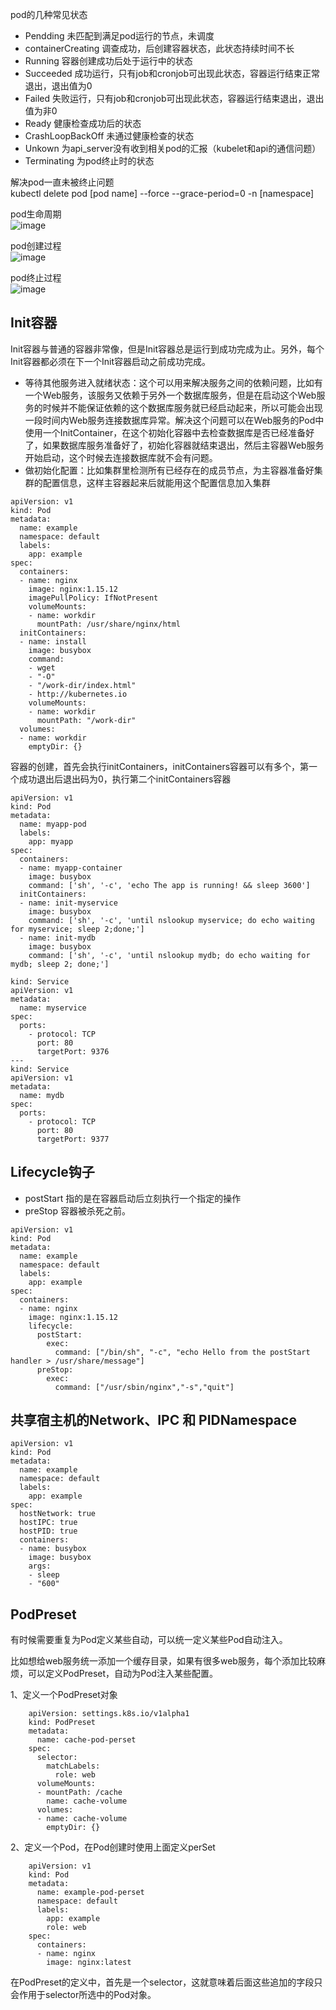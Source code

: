 pod的几种常见状态
- Pendding 未匹配到满足pod运行的节点，未调度
- containerCreating 调查成功，后创建容器状态，此状态持续时间不长
- Running 容器创建成功后处于运行中的状态
- Succeeded 成功运行，只有job和cronjob可出现此状态，容器运行结束正常退出，退出值为0
- Failed 失败运行，只有job和cronjob可出现此状态，容器运行结束退出，退出值为非0
- Ready 健康检查成功后的状态
- CrashLoopBackOff 未通过健康检查的状态
- Unkown 为api_server没有收到相关pod的汇报（kubelet和api的通信问题）
- Terminating 为pod终止时的状态

解决pod一直未被终止问题  
kubectl delete pod [pod name] --force --grace-period=0 -n [namespace]  

pod生命周期  
![image](https://github.com/mykubernetes/linux-install/blob/master/image/pod_lifecycle.png)  

pod创建过程  
![image](https://github.com/mykubernetes/linux-install/blob/master/image/pod.png)  

pod终止过程  
![image](https://github.com/mykubernetes/linux-install/blob/master/image/pod_kill.png)  

Init容器
---
Init容器与普通的容器非常像，但是Init容器总是运行到成功完成为止。另外，每个Init容器都必须在下一个Init容器启动之前成功完成。

- 等待其他服务进入就绪状态：这个可以用来解决服务之间的依赖问题，比如有一个Web服务，该服务又依赖于另外一个数据库服务，但是在启动这个Web服务的时候并不能保证依赖的这个数据库服务就已经启动起来，所以可能会出现一段时间内Web服务连接数据库异常。解决这个问题可以在Web服务的Pod中使用一个InitContainer，在这个初始化容器中去检查数据库是否已经准备好了，如果数据库服务准备好了，初始化容器就结束退出，然后主容器Web服务开始启动，这个时候去连接数据库就不会有问题。
- 做初始化配置：比如集群里检测所有已经存在的成员节点，为主容器准备好集群的配置信息，这样主容器起来后就能用这个配置信息加入集群

```
apiVersion: v1
kind: Pod
metadata:
  name: example
  namespace: default
  labels:
    app: example
spec:
  containers:
  - name: nginx
    image: nginx:1.15.12
    imagePullPolicy: IfNotPresent
    volumeMounts:
    - name: workdir
      mountPath: /usr/share/nginx/html
  initContainers:
  - name: install
    image: busybox
    command:
    - wget
    - "-O"
    - "/work-dir/index.html"
    - http://kubernetes.io
    volumeMounts:
    - name: workdir
      mountPath: "/work-dir"
  volumes:
  - name: workdir
    emptyDir: {}
```

容器的创建，首先会执行initContainers，initContainers容器可以有多个，第一个成功退出后退出码为0，执行第二个initContainers容器
```
apiVersion: v1
kind: Pod
metadata:
  name: myapp-pod
  labels:
    app: myapp
spec:
  containers:
  - name: myapp-container
    image: busybox
    command: ['sh', '-c', 'echo The app is running! && sleep 3600']
  initContainers:
  - name: init-myservice
    image: busybox
    command: ['sh', '-c', 'until nslookup myservice; do echo waiting for myservice; sleep 2;done;']
  - name: init-mydb
    image: busybox
    command: ['sh', '-c', 'until nslookup mydb; do echo waiting for mydb; sleep 2; done;']
```  

```
kind: Service
apiVersion: v1
metadata:
  name: myservice
spec:
  ports:
    - protocol: TCP
      port: 80
      targetPort: 9376
---
kind: Service
apiVersion: v1
metadata:
  name: mydb
spec:
  ports:
    - protocol: TCP
      port: 80
      targetPort: 9377
```  


Lifecycle钩子
---

- postStart 指的是在容器启动后立刻执行一个指定的操作
- preStop 容器被杀死之前。
```
apiVersion: v1
kind: Pod
metadata:
  name: example
  namespace: default
  labels:
    app: example
spec:
  containers:
  - name: nginx
    image: nginx:1.15.12
    lifecycle:
      postStart:
        exec:
          command: ["/bin/sh", "-c", "echo Hello from the postStart handler > /usr/share/message"]
      preStop:
        exec:
          command: ["/usr/sbin/nginx","-s","quit"]
```

共享宿主机的Network、IPC 和 PIDNamespace
---
```
apiVersion: v1
kind: Pod
metadata:
  name: example
  namespace: default
  labels:
    app: example
spec:
  hostNetwork: true
  hostIPC: true
  hostPID: true
  containers:
  - name: busybox
    image: busybox
    args:
    - sleep
    - "600"
```

PodPreset
---

有时候需要重复为Pod定义某些自动，可以统一定义某些Pod自动注入。

比如想给web服务统一添加一个缓存目录，如果有很多web服务，每个添加比较麻烦，可以定义PodPreset，自动为Pod注入某些配置。


1、定义一个PodPreset对象
```
    apiVersion: settings.k8s.io/v1alpha1
    kind: PodPreset
    metadata:
      name: cache-pod-perset
    spec:
      selector:
        matchLabels:
          role: web
      volumeMounts:
      - mountPath: /cache
        name: cache-volume
      volumes:
      - name: cache-volume
        emptyDir: {}
```

2、定义一个Pod，在Pod创建时使用上面定义perSet
```
    apiVersion: v1
    kind: Pod
    metadata:
      name: example-pod-perset
      namespace: default
      labels:
        app: example
        role: web
    spec:
      containers:
      - name: nginx
        image: nginx:latest
```
在PodPreset的定义中，首先是一个selector，这就意味着后面这些追加的字段只会作用于selector所选中的Pod对象。
